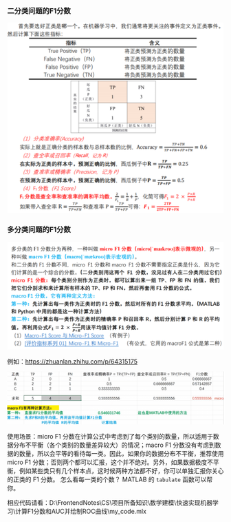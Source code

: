 
### 二分类问题的F1分数

![](../../../../img/Pasted%20image%2020250828200130.png)
### 多分类问题的F1分数

![](../../../../img/Pasted%20image%2020250828200153.png)

例如：https://zhuanlan.zhihu.com/p/64315175

![](../../../../img/Pasted%20image%2020250828195600.png)

使用场景：micro F1 分数在计算公式中考虑到了每个类别的数量，所以适用于数据分布不平衡（各个类别的数量差异较大）的情况；macro F1 分数没有考虑到数据的数量，所以会平等的看待每一类。因此，如果你的数据分布不平衡，推荐使用 micro F1 分数；否则两个都可以汇报，这个并不绝对。另外，如果数据极度不平衡，例如某些类只有几个样本点，这时候两种方法都不好，你可以单独汇报你关心的正类的 F1 分数。
怎么看每一类的个数？ MATLAB 的 `tabulate` 函数可以帮你。

相应代码请看：D:\FrontendNotes\CS\项目所备知识\数学建模\快速实现机器学习\计算F1分数和AUC并绘制ROC曲线\my_code.mlx